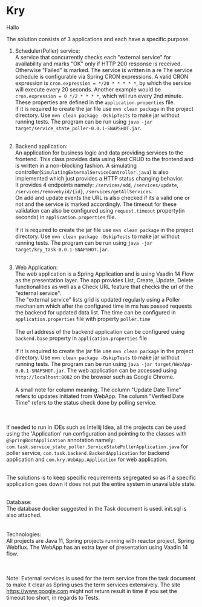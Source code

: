 # Kry

Hallo

The solution consists of 3 applications and each have a specific purpose.

1. Scheduler(Poller) service: <br>
A service that concurrently checks each "external service" for availability and marks "OK" only if HTTP 200 response is received. Otherwise "Failed" is marked. The service is written in a re The service schedule is configurable via Spring CRON expressions. A valid CRON expression is ```cron.expression = */20 * * * * *```, by which the service will execute every 20 seconds. Another example would be ```cron.expression = 0 */2 * * * *```, which will run every 2nd minute. These properties are defined in the ```application.properties``` file.
<br>If it is required to create the jar file use ```mvn clean package``` in the project directory. Use ```mvn clean package -DskipTests``` to make jar without running tests. The program can be run using ```java -jar target/service_state_poller-0.0.1-SNAPSHOT.jar```.
<br/><br/>

2. Backend application:<br>
An application for business logic and data providing services to the frontend. This class provides data using Rest CRUD to the frontend and is written in a non-blocking fashion. A simulating controller(```SimulatingExternalServiceController.java```) is also implemented which just provides a HTTP status changing behavior.
<br>It provides 4 endpoints namely: ```/services/add```, ```/services/update```, ```/services/removebyid/{id}```, ```/services/getAllServices```. 
<br>On add and update events the URL is also checked if its a valid one or not and the service is marked accordingly. The timeout for these validation can also be configured using ```request.timeout``` property(in seconds) in ```application.properties``` file.<br/>
<br>If it is required to create the jar file use ```mvn clean package``` in the project directory. Use ```mvn clean package -DskipTests``` to make jar without running tests. The program can be run using ```java -jar target/kry_task-0.0.1-SNAPSHOT.jar```.
<br/><br/>

3. Web Application:<br>
The web application is a Spring Application and is using Vaadin 14 Flow as the presentation layer. The app provides List, Create, Update, Delete functionalities as well as a Check URL feature that checks the url of the "external service".
<br>The "external service" lists grid is updated regularly using a Poller mechanism which after the configured time in ms has passed requests the backend for updated data list. The time can be configured in ```application.properties``` file with property ```poller.time```<br/>
<br>The url address of the backend application can be configured using ```backend.base``` property in ```application.properties``` file<br/>
<br>If it is required to create the jar file use ```mvn clean package``` in the project directory. Use ```mvn clean package -DskipTests``` to make jar without running tests. The program can be run using ```java -jar target/WebApp-0.0.1-SNAPSHOT.jar```. The web application can be accessed using ```http://localhost:8082``` on the browser such as Google Chrome.
<br/><br>A small note for column meaning. The column "Update Date Time" refers to updates initiated from WebApp. The column "Verified Date Time" refers to the status check done by polling service.<br/><br/>

<br>If needed to run in IDEs such as Intellij Idea, all the projects can be used using the 'Application' run configuration and pointing to the classes with ```@SpringBootApplication``` annotation namely: ```com.task.service_state_poller.ServiceStatePollerApplication.java``` for poller service, ```com.task.backend.BackendApplication``` for backend application and ```com.kry.WebApp.Application``` for web application.<br/>

<br>The solutions is to keep specific requirements segregated so as if a specific application goes down it does not put the entire system in unavailable state.<br/>

<br>
Database:<br>
The database docker suggested in the Task document is used. init.sql is also attached.<br/>
</br>

<br>
Technologies:<br>
All projects are Java 11, Spring projects running with reactor project, Spring Webflux. The WebApp has an extra layer of presentation using Vaadin 14 flow.<br/>
</br>

<br/>

Note: External services is used for the term service from the task document to make it clear as Spring uses the term services extensively. The site https://www.google.com might not return result in time if you set the timeout too short, in regards to Tests.
